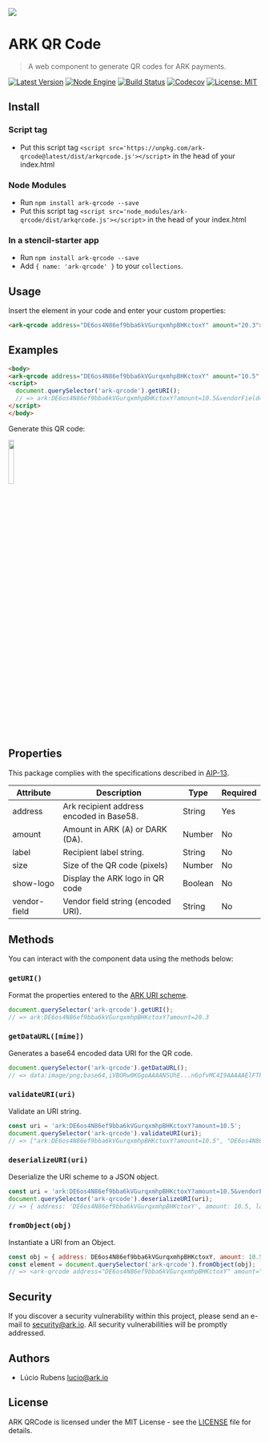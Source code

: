 ![](https://user-images.githubusercontent.com/4539235/35275160-96fc3da0-001d-11e8-9908-e43d0e40bac9.png)

# ARK QR Code

> A web component to generate QR codes for ARK payments.

[![Latest Version](https://badgen.now.sh/npm/v/ark-qrcode)](https://www.npmjs.com/package/ark-qrcode)
[![Node Engine](https://badgen.now.sh/npm/node/ark-qrcode)](https://www.npmjs.com/package/ark-qrcode)
[![Build Status](https://badgen.now.sh/circleci/github/ArkEcosystem/qrcode)](https://circleci.com/gh/ArkEcosystem/qrcode)
[![Codecov](https://badgen.now.sh/codecov/c/github/ArkEcosystem/qrcode)](https://codecov.io/gh/ArkEcosystem/qrcode)
[![License: MIT](https://badgen.now.sh/badge/license/MIT/green)](https://opensource.org/licenses/MIT)

## Install

### Script tag

- Put this script tag `<script src='https://unpkg.com/ark-qrcode@latest/dist/arkqrcode.js'></script>` in the head of your index.html

### Node Modules

- Run `npm install ark-qrcode --save`
- Put this script tag `<script src='node_modules/ark-qrcode/dist/arkqrcode.js'></script>` in the head of your index.html

### In a stencil-starter app

- Run `npm install ark-qrcode --save`
- Add `{ name: 'ark-qrcode' }` to your `collections`.

## Usage

Insert the element in your code and enter your custom properties:

```html
<ark-qrcode address="DE6os4N86ef9bba6kVGurqxmhpBHKctoxY" amount="20.3"></ark-qrcode>
```

## Examples

```html
<body>
<ark-qrcode address="DE6os4N86ef9bba6kVGurqxmhpBHKctoxY" amount="10.5" vendor-field="Hello%20Ark!" size="200" show-logo="true">
<script>
  document.querySelector('ark-qrcode').getURI();
  // => ark:DE6os4N86ef9bba6kVGurqxmhpBHKctoxY?amount=10.5&vendorField=Hello%20Ark!
</script>
</body>
```

Generate this QR code:

<img src="https://i.imgur.com/VEGA4gO.png" width="15%">

## Properties

This package complies with the specifications described in [AIP-13](https://github.com/ArkEcosystem/AIPs/blob/master/AIPS/aip-13.md).

| Attribute    | Description                              | Type    | Required |
| ------------ | ---------------------------------------- | ------- | -------- |
| address      | Ark recipient address encoded in Base58. | String  | Yes      |
| amount       | Amount in ARK (Ѧ) or DARK (DѦ).          | Number  | No       |
| label        | Recipient label string.                  | String  | No       |
| size         | Size of the QR code (pixels)             | Number  | No       |
| show-logo    | Display the ARK logo in QR code          | Boolean | No       |
| vendor-field | Vendor field string (encoded URI).       | String  | No       |

## Methods

You can interact with the component data using the methods below:

### `getURI()`

Format the properties entered to the [ARK URI scheme](https://github.com/ArkEcosystem/AIPs/blob/master/AIPS/aip-13.md#simpler-syntax).

```javascript
document.querySelector('ark-qrcode').getURI();
// => ark:DE6os4N86ef9bba6kVGurqxmhpBHKctoxY?amount=20.3
```

### `getDataURL([mime])`

Generates a base64 encoded data URI for the QR code.

```javascript
document.querySelector('ark-qrcode').getDataURL();
// => data:image/png;base64,iVBORw0KGgoAAAANSUhE...n6ofvMC4I9AAAAAElFTkSuQmCC
```

### `validateURI(uri)`

Validate an URI string.

```javascript
const uri = 'ark:DE6os4N86ef9bba6kVGurqxmhpBHKctoxY?amount=10.5';
document.querySelector('ark-qrcode').validateURI(uri);
// => ["ark:DE6os4N86ef9bba6kVGurqxmhpBHKctoxY?amount=10.5", "DE6os4N86ef9bba6kVGurqxmhpBHKctoxY", "?amount=10.5"]
```

### `deserializeURI(uri)`

Deserialize the URI scheme to a JSON object.

```javascript
const uri = 'ark:DE6os4N86ef9bba6kVGurqxmhpBHKctoxY?amount=10.5&vendorField=Hello%20Ark!';
document.querySelector('ark-qrcode').deserializeURI(uri);
// => { address: 'DE6os4N86ef9bba6kVGurqxmhpBHKctoxY', amount: 10.5, label: null, vendorField: 'Hello Ark!' }
```

### `fromObject(obj)`

Instantiate a URI from an Object.

```javascript
const obj = { address: DE6os4N86ef9bba6kVGurqxmhpBHKctoxY, amount: 10.5 };
const element = document.querySelector('ark-qrcode').fromObject(obj);
// => <ark-qrcode address="DE6os4N86ef9bba6kVGurqxmhpBHKctoxY" amount="10.5">
```

## Security

If you discover a security vulnerability within this project, please send an e-mail to security@ark.io. All security vulnerabilities will be promptly addressed.

## Authors

- Lúcio Rubens <lucio@ark.io>

## License

ARK QRCode is licensed under the MIT License - see the [LICENSE](./LICENSE) file for details.
